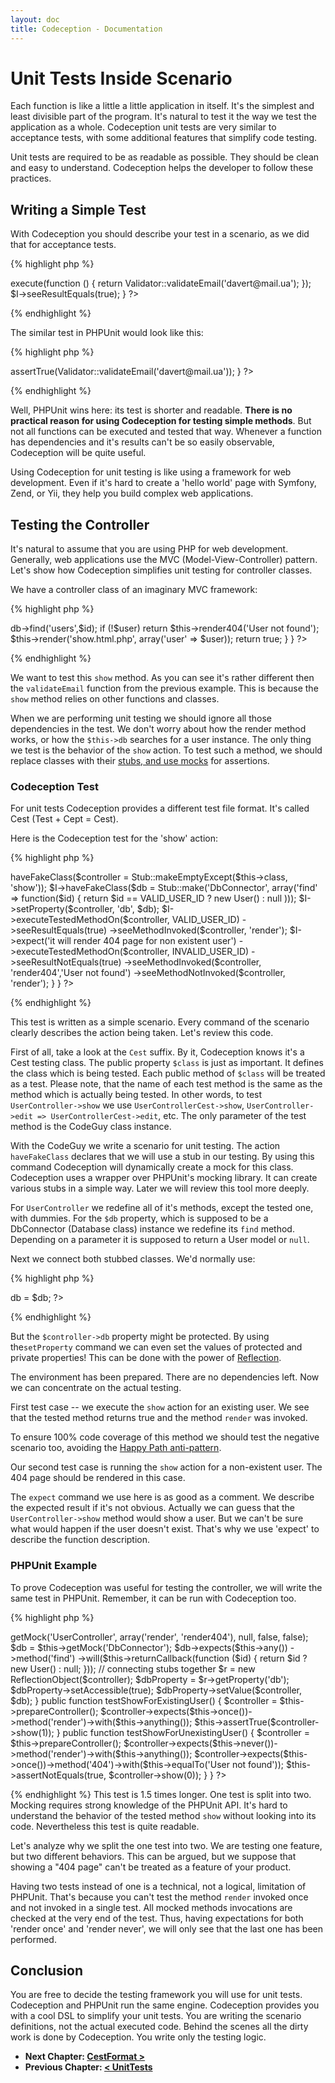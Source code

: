 ```yaml
---
layout: doc
title: Codeception - Documentation
---
```


# Unit Tests Inside Scenario

Each function is like a little a little application in itself. It's the simplest and least divisible part of the program. It's natural to test it the way we test the application as a whole. Codeception unit tests are very similar to acceptance tests, with some additional features that simplify code testing.

Unit tests are required to be as readable as possible. They should be clean and easy to understand. Codeception helps the developer to follow these practices.

## Writing a Simple Test

With Codeception you should describe your test in a scenario, as we did that for acceptance tests.

{% highlight php %}

<?php

function validateEmail(CodeGuy $I)
{
    $I->execute(function () {
        return Validator::validateEmail('davert@mail.ua');
    });
    $I->seeResultEquals(true);
}
?>

{% endhighlight %}

The similar test in PHPUnit would look like this:

{% highlight php %}

<?php
public function testValidateEmail()
    $this->assertTrue(Validator::validateEmail('davert@mail.ua'));
}
?>

{% endhighlight %}

Well, PHPUnit wins here: its test is shorter and readable. **There is no practical reason for using Codeception for testing simple methods**. But not all functions can be executed and tested that way. Whenever a function has dependencies and it's results can't be so easily observable, Codeception will be quite useful.

Using Codeception for unit testing is like using a framework for web development. Even if it's hard to create a 'hello world' page with Symfony, Zend, or Yii, they help you build complex web applications.

## Testing the Controller

It's natural to assume that you are using PHP for web development.
Generally, web applications use the MVC (Model-View-Controller) pattern.
Let's show how Codeception simplifies unit testing for controller classes.

We have a controller class of an imaginary MVC framework:

{% highlight php %}

<?php
class UserController extends AbtractController {

    public function show($id)
    {
        $user = $this->db->find('users',$id);
        if (!$user) return $this->render404('User not found');
        $this->render('show.html.php', array('user' => $user));
        return true;
    }
}
?>

{% endhighlight %}

We want to test this `show` method. As you can see it's rather different then the `validateEmail` function from the previous example.
This is because the `show` method relies on other functions and classes.

When we are performing unit testing we should ignore all those dependencies in the test. We don't worry about how the render method works, or how the `$this->db` searches for a user instance.
The only thing we test is the behavior of the `show` action.
To test such a method, we should replace classes with their [stubs, and use mocks](http://martinfowler.com/articles/mocksArentStubs.html#TheDifferenceBetweenMocksAndStubs) for assertions.

### Codeception Test

For unit tests Codeception provides a different test file format. It's called Cest (Test + Cept = Cest).

Here is the Codeception test for the 'show' action:

{% highlight php %}

<?php
use Codeception\Util\Stub as Stub;

const VALID_USER_ID = 1;
const INVALID_USER_ID = 0;

class UserControllerCest {
    public $class = 'UserController';


    public function show(CodeGuy $I) {
        // prepare environment
        $I->haveFakeClass($controller = Stub::makeEmptyExcept($this->class, 'show'));
        $I->haveFakeClass($db = Stub::make('DbConnector', array('find' => function($id) { return $id == VALID_USER_ID ? new User() : null )));
        $I->setProperty($controller, 'db', $db);

        $I->executeTestedMethodOn($controller, VALID_USER_ID)
            ->seeResultEquals(true)
            ->seeMethodInvoked($controller, 'render');

        $I->expect('it will render 404 page for non existent user')
            ->executeTestedMethodOn($controller, INVALID_USER_ID)
            ->seeResultNotEquals(true)
            ->seeMethodInvoked($controller, 'render404','User not found')
            ->seeMethodNotInvoked($controller, 'render');
    }
}
?>

{% endhighlight %}

This test is written as a simple scenario. Every command of the scenario clearly describes the action being taken. Let's review this code.

First of all, take a look at the `Cest` suffix. By it, Codeception knows it's a Cest testing class. The public property `$class` is just as important. It defines the class which is being tested. Each public method of `$class` will be treated as a test. Please note, that the name of each test method is the same as the method which is actually being tested. In other words, to test `UserController->show` we use `UserControllerCest->show`, `UserController->edit => UserControllerCest->edit`, etc. The only parameter of the test method is the CodeGuy class instance.

With the CodeGuy we write a scenario for unit testing. The action `haveFakeClass` declares that we will use a stub in our testing. By using this command Codeception will dynamically create a mock for this class.
Codeception uses a wrapper over PHPUnit's mocking library. It can create various stubs in a simple way. Later we will review this tool more deeply.

For `UserController` we redefine all of it's methods, except the tested one, with dummies.
For the `$db` property, which is supposed to be a DbConnector (Database class) instance we redefine its `find` method. Depending on a parameter it is supposed to return a User model or `null`.

Next we connect both stubbed classes. We'd normally use:

{% highlight php %}

<?php
    $controller->db = $db;
?>

{% endhighlight %}

But the `$controller->db` property might be protected. By using the`setProperty` command we can even set the values of protected and private properties! This can be done with the power of [Reflection](http://php.net/manual/en/book.reflection.php).

The environment has been prepared. There are no dependencies left. Now we can concentrate on the actual testing.

First test case -- we execute the `show` action for an existing user.
We see that the tested method returns true and the method `render` was invoked.

To ensure 100% code coverage of this method we should test the negative scenario too, avoiding the [Happy Path anti-pattern](http://www.ibm.com/developerworks/opensource/library/os-junit/).

Our second test case is running the `show` action for a non-existent user. The 404 page should be rendered in this case.

The `expect` command we use here is as good as a comment. We describe the expected result if it's not obvious. Actually we can guess that the `UserController->show` method would show a user. But we can't be sure what would happen if the user doesn't exist.
That's why we use 'expect' to describe the function description.

### PHPUnit Example

To prove Codeception was useful for testing the controller, we will write the same test in PHPUnit.
Remember, it can be run with Codeception too.

{% highlight php %}

<?php

class UserControllerTest extends PHPUnit_Framework_TestCase
{
    protected function prepareController()
    {
        $controller = $this->getMock('UserController', array('render', 'render404'), null, false, false);
        $db = $this->getMock('DbConnector');
        $db->expects($this->any())
            ->method('find')
            ->will($this->returnCallback(function ($id) { return $id ? new User() : null; }));

        // connecting stubs together
        $r = new ReflectionObject($controller);
        $dbProperty = $r->getProperty('db');
        $dbProperty->setAccessible(true);
        $dbProperty->setValue($controller, $db);
    }

    public function testShowForExistingUser()
    {
        $controller = $this->prepareController();
        $controller->expects($this->once())->method('render')->with($this->anything());
        $this->assertTrue($controller->show(1));
    }

    public function testShowForUnexistingUser()
    {
        $controller = $this->prepareController();
        $controller->expects($this->never())->method('render')->with($this->anything());
        $controller->expects($this->once())->method('404')->with($this->equalTo('User not found'));
        $this->assertNotEquals(true, $controller->show(0));
    }
}
?>

{% endhighlight %}
This test is 1.5 times longer. One test is split into two. Mocking requires strong knowledge of the PHPUnit API. It's hard to understand the behavior of the tested method `show` without looking into its code.
Nevertheless this test is quite readable.

Let's analyze why we split the one test into two.
We are testing one feature, but two different behaviors. This can be argued, but we suppose that showing a "404 page" can't be treated as a feature of your product.

Having two tests instead of one is a technical, not a logical, limitation of PHPUnit.
That's because you can't test the method `render` invoked once and not invoked in a single test. All mocked methods invocations are checked at the very end of the test. Thus, having expectations for both 'render once' and 'render never', we will only see that the last one has been performed.

## Conclusion

You are free to decide the testing framework you will use for unit tests. Codeception and PHPUnit run the same engine.
Codeception provides you with a cool DSL to simplify your unit tests. You are writing the scenario definitions, not the actual executed code. Behind the scenes all the dirty work is done by Codeception. You write only the testing logic.



* **Next Chapter: [CestFormat >](/docs/08-CestFormat)**
* **Previous Chapter: [< UnitTests](/docs/06-UnitTests)**